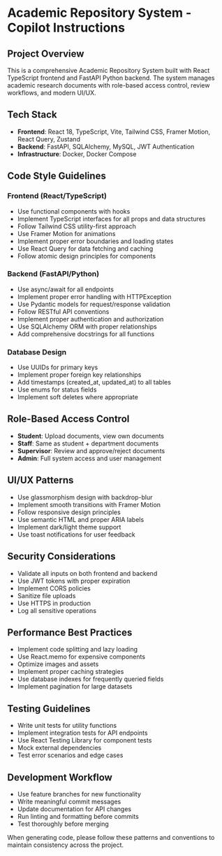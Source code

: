 <!-- Use this file to provide workspace-specific custom instructions to Copilot. For more details, visit https://code.visualstudio.com/docs/copilot/copilot-customization#_use-a-githubcopilotinstructionsmd-file -->

# Academic Repository System - Copilot Instructions

## Project Overview
This is a comprehensive Academic Repository System built with React TypeScript frontend and FastAPI Python backend. The system manages academic research documents with role-based access control, review workflows, and modern UI/UX.

## Tech Stack
- **Frontend**: React 18, TypeScript, Vite, Tailwind CSS, Framer Motion, React Query, Zustand
- **Backend**: FastAPI, SQLAlchemy, MySQL, JWT Authentication
- **Infrastructure**: Docker, Docker Compose

## Code Style Guidelines

### Frontend (React/TypeScript)
- Use functional components with hooks
- Implement TypeScript interfaces for all props and data structures
- Follow Tailwind CSS utility-first approach
- Use Framer Motion for animations
- Implement proper error boundaries and loading states
- Use React Query for data fetching and caching
- Follow atomic design principles for components

### Backend (FastAPI/Python)
- Use async/await for all endpoints
- Implement proper error handling with HTTPException
- Use Pydantic models for request/response validation
- Follow RESTful API conventions
- Implement proper authentication and authorization
- Use SQLAlchemy ORM with proper relationships
- Add comprehensive docstrings for all functions

### Database Design
- Use UUIDs for primary keys
- Implement proper foreign key relationships
- Add timestamps (created_at, updated_at) to all tables
- Use enums for status fields
- Implement soft deletes where appropriate

## Role-Based Access Control
- **Student**: Upload documents, view own documents
- **Staff**: Same as student + department documents
- **Supervisor**: Review and approve/reject documents
- **Admin**: Full system access and user management

## UI/UX Patterns
- Use glassmorphism design with backdrop-blur
- Implement smooth transitions with Framer Motion
- Follow responsive design principles
- Use semantic HTML and proper ARIA labels
- Implement dark/light theme support
- Use toast notifications for user feedback

## Security Considerations
- Validate all inputs on both frontend and backend
- Use JWT tokens with proper expiration
- Implement CORS policies
- Sanitize file uploads
- Use HTTPS in production
- Log all sensitive operations

## Performance Best Practices
- Implement code splitting and lazy loading
- Use React.memo for expensive components
- Optimize images and assets
- Implement proper caching strategies
- Use database indexes for frequently queried fields
- Implement pagination for large datasets

## Testing Guidelines
- Write unit tests for utility functions
- Implement integration tests for API endpoints
- Use React Testing Library for component tests
- Mock external dependencies
- Test error scenarios and edge cases

## Development Workflow
- Use feature branches for new functionality
- Write meaningful commit messages
- Update documentation for API changes
- Run linting and formatting before commits
- Test thoroughly before merging

When generating code, please follow these patterns and conventions to maintain consistency across the project.
